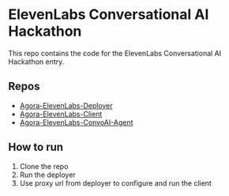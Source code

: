 # ElevenLabs Conversational AI Hackathon

This repo contains the code for the ElevenLabs Conversational AI Hackathon entry.

## Repos

- [Agora-ElevenLabs-Deployer](./Agora-ElevenLabs-Deployer/)
- [Agora-ElevenLabs-Client](./Agora-ElevenLabs-Client/)
- [Agora-ElevenLabs-ConvoAI-Agent](./Agora-ElevenLabs-ConvoAI-Agent/)

## How to run

1. Clone the repo
2. Run the deployer
3. Use proxy url from deployer to configure and run the client
